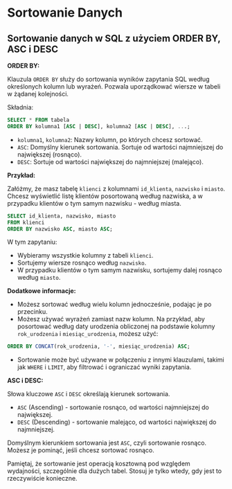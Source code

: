 # Sortowanie Danych

## Sortowanie danych w SQL z użyciem ORDER BY, ASC i DESC

**ORDER BY:**

Klauzula `ORDER BY` służy do sortowania wyników zapytania SQL według określonych kolumn lub wyrażeń. Pozwala uporządkować wiersze w tabeli w żądanej kolejności.

Składnia:

```sql
SELECT * FROM tabela
ORDER BY kolumna1 [ASC | DESC], kolumna2 [ASC | DESC], ...;
```

* `kolumna1`, `kolumna2`: Nazwy kolumn, po których chcesz sortować.
* `ASC`: Domyślny kierunek sortowania. Sortuje od wartości najmniejszej do największej (rosnąco).
* `DESC`: Sortuje od wartości największej do najmniejszej (malejąco).

**Przykład:**

Załóżmy, że masz tabelę `klienci` z kolumnami `id_klienta`, `nazwisko` i `miasto`. Chcesz wyświetlić listę klientów posortowaną według nazwiska, a w przypadku klientów o tym samym nazwisku - według miasta.

```sql
SELECT id_klienta, nazwisko, miasto
FROM klienci
ORDER BY nazwisko ASC, miasto ASC;
```

W tym zapytaniu:

* Wybieramy wszystkie kolumny z tabeli `klienci`.
* Sortujemy wiersze rosnąco według `nazwisko`.
* W przypadku klientów o tym samym nazwisku, sortujemy dalej rosnąco według `miasto`.

**Dodatkowe informacje:**

* Możesz sortować według wielu kolumn jednocześnie, podając je po przecinku.
* Możesz używać wyrażeń zamiast nazw kolumn. Na przykład, aby posortować według daty urodzenia obliczonej na podstawie kolumny `rok_urodzenia` i `miesiąc_urodzenia`, możesz użyć:

```sql
ORDER BY CONCAT(rok_urodzenia, '-', miesiąc_urodzenia) ASC;
```

* Sortowanie może być używane w połączeniu z innymi klauzulami, takimi jak `WHERE` i `LIMIT`, aby filtrować i ograniczać wyniki zapytania.

**ASC i DESC:**

Słowa kluczowe `ASC` i `DESC` określają kierunek sortowania.

* `ASC` (Ascending) - sortowanie rosnąco, od wartości najmniejszej do największej.
* `DESC` (Descending) - sortowanie malejąco, od wartości największej do najmniejszej.

Domyślnym kierunkiem sortowania jest `ASC`, czyli sortowanie rosnąco. Możesz je pominąć, jeśli chcesz sortować rosnąco. 

Pamiętaj, że sortowanie jest operacją kosztowną pod względem wydajności, szczególnie dla dużych tabel. Stosuj je tylko wtedy, gdy jest to rzeczywiście konieczne.


